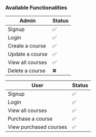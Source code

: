 ### Available Functionalities


| Admin                     | Status        |
| ------------------------- | ------------- |
| Signup                    | ✅            |
| Login                     | ✅            |
| Create a course           | ✅            |
| Update a course           | ✅            | 
| View all courses          | ✅            |
| Delete a course           | ❌            |


| User                      | Status        |
| ------------------------- | ------------- |
| Signup                    | ✅            |
| Login                     | ✅            |
| View all courses          | ✅            |
| Purchase a course         | ✅            |
| View purchased courses    | ✅            | 



